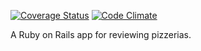 [![Coverage Status](https://coveralls.io/repos/pezcore343/pizza_reviews/badge.png?branch=master)](https://coveralls.io/r/pezcore343/pizza_reviews?branch=master)
[![Code Climate](https://codeclimate.com/github/pezcore343/pizza_reviews/badges/gpa.svg)](https://codeclimate.com/github/pezcore343/pizza_reviews)


A Ruby on Rails app for reviewing pizzerias.
